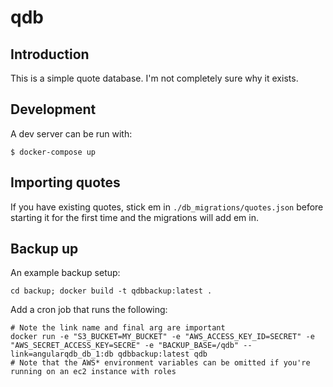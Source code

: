 # qdb

## Introduction

This is a simple quote database. I'm not completely sure why it exists.

## Development

A dev server can be run with:

```
$ docker-compose up
```

## Importing quotes

If you have existing quotes, stick em in `./db_migrations/quotes.json` before
starting it for the first time and the migrations will add em in.

## Backup up

An example backup setup:

`cd backup; docker build -t qdbbackup:latest .`

Add a cron job that runs the following:
```
# Note the link name and final arg are important
docker run -e "S3_BUCKET=MY_BUCKET" -e "AWS_ACCESS_KEY_ID=SECRET" -e "AWS_SECRET_ACCESS_KEY=SECRE" -e "BACKUP_BASE=/qdb" --link=angularqdb_db_1:db qdbbackup:latest qdb
# Note that the AWS* environment variables can be omitted if you're running on an ec2 instance with roles
```


